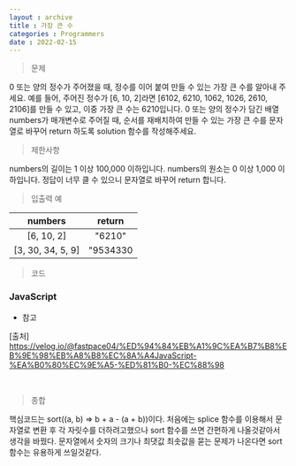 ```yaml
---
layout : archive
title : 가장 큰 수
categories : Programmers
date : 2022-02-15
---
```

> 문제<br>

0 또는 양의 정수가 주어졌을 때, 정수를 이어 붙여 만들 수 있는 가장 큰 수를 알아내 주세요.
예를 들어, 주어진 정수가 [6, 10, 2]라면 [6102, 6210, 1062, 1026, 2610, 2106]를 만들 수 있고, 이중 가장 큰 수는 6210입니다.
0 또는 양의 정수가 담긴 배열 numbers가 매개변수로 주어질 때, 순서를 재배치하여 만들 수 있는
가장 큰 수를 문자열로 바꾸어 return 하도록 solution 함수를 작성해주세요.

> 제한사항<br>

numbers의 길이는 1 이상 100,000 이하입니다.
numbers의 원소는 0 이상 1,000 이하입니다.
정답이 너무 클 수 있으니 문자열로 바꾸어 return 합니다.

> 입출력 예<br>

|numbers|return|
|:--:|:--:|
|[6, 10, 2]|"6210"|
|[3, 30, 34, 5, 9]|"9534330|

> 코드
### JavaScript

<script src="https://gist.github.com/kwontaehoon/27aeb85c50c1b7bd62adca431185f01c.js"></script>

* 참고

<script src="https://gist.github.com/kwontaehoon/fa735fdc7880b939b950801f323d502c.js"></script>

[출처] https://velog.io/@fastpace04/%ED%94%84%EB%A1%9C%EA%B7%B8%EB%9E%98%EB%A8%B8%EC%8A%A4JavaScript-%EA%B0%80%EC%9E%A5-%ED%81%B0-%EC%88%98

<br>

> 종합<br>

핵심코드는 sort((a, b) => b + a - (a + b))이다. 처음에는 splice 함수를 이용해서 문자열로 변환 후 각 자릿수를 더하려고했으나 sort 함수를 쓰면 간편하게 나올것같아서 생각을 바꿨다. 문자열에서 숫자의 크기나 최댓값 최솟값을 묻는 문제가 나온다면 sort함수는 유용하게 쓰일것같다.